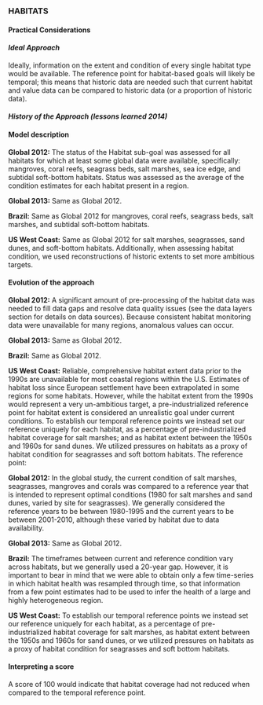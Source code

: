 ### **HABITATS**
#### Practical Considerations

#### *Ideal Approach*

Ideally, information on the extent and condition of every single habitat type would be available. The reference point for habitat-based goals will likely be temporal; this means that historic data are needed such that current habitat and value data can be compared to historic data (or a proportion of historic data).

#### *History of the Approach (lessons learned 2014)*
<!---Taken from Conceptual Guide v2--->

#### Model description

**Global 2012:**
The status of the Habitat sub-goal was assessed for all habitats for which at least some global data were available, specifically: mangroves, coral reefs, seagrass beds, salt marshes, sea ice edge, and subtidal soft-bottom habitats. Status was assessed as the average of the condition estimates for each habitat present in a region.

**Global 2013:**
Same as Global 2012.

**Brazil:**
Same as Global 2012 for mangroves, coral reefs, seagrass beds, salt marshes, and subtidal soft-bottom habitats.

**US West Coast:**
Same as Global 2012 for salt marshes, seagrasses, sand dunes, and soft-bottom habitats. Additionally, when assessing habitat condition, we used reconstructions of historic extents to set more ambitious targets.

#### Evolution of the approach

**Global 2012:**
A significant amount of pre-processing of the habitat data was needed to fill data gaps and resolve data quality issues (see the data layers section for details on data sources). Because consistent habitat monitoring data were unavailable for many regions, anomalous values can occur.

**Global 2013:**
Same as Global 2012.

**Brazil:**
Same as Global 2012.

**US West Coast:**
Reliable, comprehensive habitat extent data prior to the 1990s are unavailable for most coastal regions within the U.S. Estimates of habitat loss since European settlement have been extrapolated in some regions for some habitats. However, while the habitat extent from the 1990s would represent a very un-ambitious target, a pre-industrialized reference point for habitat extent is considered an unrealistic goal under current conditions. To establish our temporal reference points we instead set our reference uniquely for each habitat, as a percentage of pre-industrialized habitat coverage for salt marshes; and as habitat extent between the 1950s and 1960s for sand dunes. We utilized pressures on habitats as a proxy of habitat condition for seagrasses and soft bottom habitats.
The reference point:

**Global 2012:**
In the global study, the current condition of salt marshes, seagrasses, mangroves and corals was compared to a reference year that is intended to represent optimal conditions (1980 for salt marshes and sand dunes, varied by site for seagrasses). We generally considered the reference years to be between 1980-1995 and the current years to be between 2001-2010, although these varied by habitat due to data availability.

**Global 2013:**
Same as Global 2012.

**Brazil:**
The timeframes between current and reference condition vary across habitats, but we generally used a 20-year gap. However, it is important to bear in mind that we were able to obtain only a few time-series in which habitat health was resampled through time, so that information from a few point estimates had to be used to infer the health of a large and highly heterogeneous region.

**US West Coast:**
To establish our temporal reference points we instead set our reference uniquely for each habitat, as a percentage of pre-industrialized habitat coverage for salt marshes, as habitat extent between the 1950s and 1960s for sand dunes, or we utilized pressures on habitats as a proxy of habitat condition for seagrasses and soft bottom habitats.

#### Interpreting a score

A score of 100 would indicate that habitat coverage had not reduced when compared to the temporal reference point.
